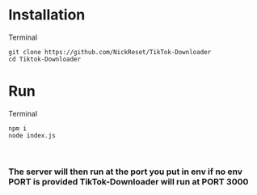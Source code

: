 # Installation

Terminal
```
git clone https://github.com/NickReset/TikTok-Downloader
cd Tiktok-Downloader
```

# Run
Terminal
```
npm i
node index.js
```

<br>
<h3>The server will then run at the port you put in env if no env PORT is provided TikTok-Downloader will run at PORT 3000</h3>
